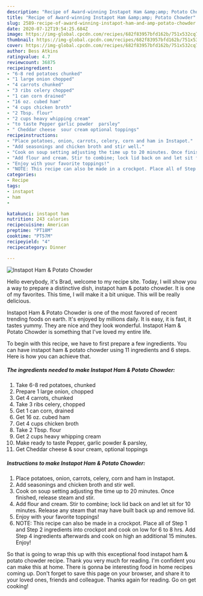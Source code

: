 ```yaml
---
description: "Recipe of Award-winning Instapot Ham &amp;amp; Potato Chowder"
title: "Recipe of Award-winning Instapot Ham &amp;amp; Potato Chowder"
slug: 2589-recipe-of-award-winning-instapot-ham-and-amp-potato-chowder
date: 2020-07-12T19:54:25.684Z
image: https://img-global.cpcdn.com/recipes/682f83957bfd162b/751x532cq70/instapot-ham-potato-chowder-recipe-main-photo.jpg
thumbnail: https://img-global.cpcdn.com/recipes/682f83957bfd162b/751x532cq70/instapot-ham-potato-chowder-recipe-main-photo.jpg
cover: https://img-global.cpcdn.com/recipes/682f83957bfd162b/751x532cq70/instapot-ham-potato-chowder-recipe-main-photo.jpg
author: Bess Atkins
ratingvalue: 4.7
reviewcount: 36875
recipeingredient:
- "6-8 red potatoes chunked"
- "1 large onion chopped"
- "4 carrots chunked"
- "3 ribs celery chopped"
- "1 can corn drained"
- "16 oz. cubed ham"
- "4 cups chicken broth"
- "2 Tbsp. flour"
- "2 cups heavy whipping cream"
- "to taste Pepper garlic powder  parsley"
- " Cheddar cheese  sour cream optional toppings"
recipeinstructions:
- "Place potatoes, onion, carrots, celery, corn and ham in Instapot."
- "Add seasonings and chicken broth and stir well."
- "Cook on soup setting adjusting the time up to 20 minutes. Once finished, release steam and stir."
- "Add flour and cream. Stir to combine; lock lid back on and let sit for 10 minutes. Release any steam that may have built back up and remove lid."
- "Enjoy with your favorite toppings!"
- "NOTE: This recipe can also be made in a crockpot. Place all of Step 1 and Step 2 ingredients into crockpot and cook on low for 6 to 8 hrs. Add Step 4 ingredients afterwards and cook on high an additional 15 minutes. Enjoy!"
categories:
- Recipe
tags:
- instapot
- ham
- 

katakunci: instapot ham  
nutrition: 243 calories
recipecuisine: American
preptime: "PT18M"
cooktime: "PT57M"
recipeyield: "4"
recipecategory: Dinner

---
```



![Instapot Ham &amp; Potato Chowder](https://img-global.cpcdn.com/recipes/682f83957bfd162b/751x532cq70/instapot-ham-potato-chowder-recipe-main-photo.jpg)

Hello everybody, it's Brad, welcome to my recipe site. Today, I will show you a way to prepare a distinctive dish, instapot ham &amp; potato chowder. It is one of my favorites. This time, I will make it a bit unique. This will be really delicious.



Instapot Ham &amp; Potato Chowder is one of the most favored of recent trending foods on earth. It's enjoyed by millions daily. It is easy, it is fast, it tastes yummy. They are nice and they look wonderful. Instapot Ham &amp; Potato Chowder is something that I've loved my entire life.


To begin with this recipe, we have to first prepare a few ingredients. You can have instapot ham &amp; potato chowder using 11 ingredients and 6 steps. Here is how you can achieve that.

<!--inarticleads1-->

##### The ingredients needed to make Instapot Ham &amp; Potato Chowder:

1. Take 6-8 red potatoes, chunked
1. Prepare 1 large onion, chopped
1. Get 4 carrots, chunked
1. Take 3 ribs celery, chopped
1. Get 1 can corn, drained
1. Get 16 oz. cubed ham
1. Get 4 cups chicken broth
1. Take 2 Tbsp. flour
1. Get 2 cups heavy whipping cream
1. Make ready to taste Pepper, garlic powder &amp; parsley,
1. Get  Cheddar cheese &amp; sour cream, optional toppings




<!--inarticleads2-->

##### Instructions to make Instapot Ham &amp; Potato Chowder:

1. Place potatoes, onion, carrots, celery, corn and ham in Instapot.
1. Add seasonings and chicken broth and stir well.
1. Cook on soup setting adjusting the time up to 20 minutes. Once finished, release steam and stir.
1. Add flour and cream. Stir to combine; lock lid back on and let sit for 10 minutes. Release any steam that may have built back up and remove lid.
1. Enjoy with your favorite toppings!
1. NOTE: This recipe can also be made in a crockpot. Place all of Step 1 and Step 2 ingredients into crockpot and cook on low for 6 to 8 hrs. Add Step 4 ingredients afterwards and cook on high an additional 15 minutes. Enjoy!




So that is going to wrap this up with this exceptional food instapot ham &amp; potato chowder recipe. Thank you very much for reading. I'm confident you can make this at home. There is gonna be interesting food in home recipes coming up. Don't forget to save this page on your browser, and share it to your loved ones, friends and colleague. Thanks again for reading. Go on get cooking!
